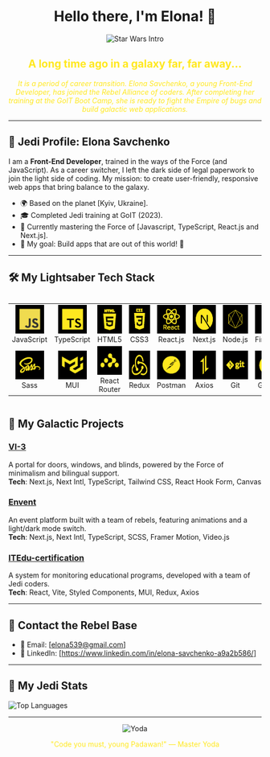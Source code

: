 <div id="header" align="center">
<h1 style="text-align: center;">Hello there, I'm Elona! 👋</h1>
</div>

<p align="center">
  <img src="https://res.cloudinary.com/delucxgla/image/upload/v1743153280/_41d92798-1017-439e-880a-7db62aaf231f_z5dqz8.jpg" alt="Star Wars Intro" width="300"/>
</p>

<h2 align="center" style="color: #FFE81F;">A long time ago in a galaxy far, far away...</h2>

<p align="center" style="color: #FFE81F; font-style: italic;">
  It is a period of career transition. Elona Savchenko, a young Front-End Developer, has joined the Rebel Alliance of coders. After completing her training at the GoIT Boot Camp, she is ready to fight the Empire of bugs and build galactic web applications.
</p>

---

## 🌟 Jedi Profile: Elona Savchenko

I am a **Front-End Developer**, trained in the ways of the Force (and JavaScript). As a career switcher, I left the dark side of legal paperwork to join the light side of coding. My mission: to create user-friendly, responsive web apps that bring balance to the galaxy.

- 🌍 Based on the planet [Kyiv, Ukraine].
- 🎓 Completed Jedi training at GoIT (2023).
- 🌱 Currently mastering the Force of [Javascript, TypeScript, React.js and Next.js].
- 🎯 My goal: Build apps that are out of this world! 🚀

---

## 🛠️ My Lightsaber Tech Stack

<div style="display: flex; align-items: flex-start; align: center">
<table align="center">
  <tr>
     <td align="center"  width="88">
         <img src="./images/js.webp" alt="JavaScript" width="57" height="57"/>
      <br>JavaScript
    </td>
    <td align="center" width="88">
        <img src="./images/ts.webp" alt="TypeScript" width="57" height="57"/>
      <br>TypeScript
    </td>
<td align="center" width="88">
         <img src="./images/html.webp" alt="HTML5" width="57" height="57"/>
      <br>HTML5
    </td>
    <td align="center" width="88">
        <img src="./images/css.webp" alt="CSS3" width="57" height="57"/>
      <br>CSS3
    </td>
    <td align="center" width="88">
        <img src="./images/react.webp" alt="React" width="57" height="57"/>
      <br>React.js
    </td>
    <td align="center" width="88">
        <img src="./images/next.webp" alt="Next.js" width="57" height="57"/>
      <br>Next.js
    </td>
    <td align="center" width="88">
        <img src="./images/node.webp" alt="Node.js" width="57" height="57"/>
      <br>Node.js
    </td>
    <td align="center" width="88">
      <img src="./images/firebase.webp" alt="Firebase" width="57" height="57"/>
      <br>Firebase
    </td>
        <td align="center" width="88">
       <img src="./images/tailwind.webp" alt="Tailwind" width="57" height="57"/>
      <br>Tailwind
      </td>
  </tr>
    <td align="center" width="88">
        <img src="./images/scss.webp" alt="Sass" width="57" height="57"/>
      <br>Sass
    </td>
    <td align="center" width="88"> 
        <img src="./images/mui.webp" alt="MUI" width="57" height="57"/>
      <br>MUI
    </td>
    <td align="center"  width="88">
        <img src="./images/react_router.webp" alt="React Router" width="57" height="57"/>
      <br>React Router
    </td>
    <td align="center" width="88">
        <img src="./images/redux.webp" alt="Redux" width="57" height="57"/>
      <br>Redux
    </td>
      <td align="center" width="88">
        <img src="./images/postman.webp" alt="Postman" width="57" height="57"/>
      <br>Postman
    </td>
      </td>
      <td align="center" width="88">
        <img src="./images/axios.webp" alt="Axios" width="57" height="57"/>
      <br>Axios
     </td>
     <td align="center" width="88">
        <img src="./images/git.webp" alt="Git" width="57" height="57"/>
      <br>Git
    </td>
  <td align="center" width="88">
        <img src="./images/github.webp" alt="GitHub" width="57" height="57"/>
      <br>GitHub
     </td>
  <td align="center" width="88">
        <img src="./images/figma.webp" alt="Figma" width="57" height="57"/>
      <br>Figma
     </td>
</table>
</div>


## 🚀 My Galactic Projects

### [VI-3](https://vi-3.vercel.app/uk)

A portal for doors, windows, and blinds, powered by the Force of minimalism and bilingual support.  
**Tech**: Next.js, Next Intl, TypeScript, Tailwind CSS, React Hook Form, Canvas

### [Envent](https://envent.vercel.app)

An event platform built with a team of rebels, featuring animations and a light/dark mode switch.  
**Tech**: Next.js, Next Intl, TypeScript, SCSS, Framer Motion, Video.js

### [ITEdu-certification](https://it-certification.vercel.app)

A system for monitoring educational programs, developed with a team of Jedi coders.  
**Tech**: React, Vite, Styled Components, MUI, Redux, Axios

---

## 📡 Contact the Rebel Base

- 📧 Email: [elona539@gmail.com]
- 💼 LinkedIn: [https://www.linkedin.com/in/elona-savchenko-a9a2b586/]

---

## 🌠 My Jedi Stats

<!-- ![Elona's GitHub Stats](https://github-readme-stats.vercel.app/api?username=Elonka5&show_icons=true&theme=dark) -->

![Top Languages](https://github-readme-stats.vercel.app/api/top-langs/?username=Elonka5&layout=compact&theme=dark)

---

<p align="center">
  <img src="https://res.cloudinary.com/delucxgla/image/upload/v1743153222/_444cc635-5d01-4f7b-ac02-11073f130e6f_mksvzp.jpg" alt="Yoda" width="300"/>
</p>
<p align="center" style="color: #FFE81F;">"Code you must, young Padawan!" — Master Yoda</p>
